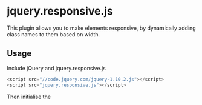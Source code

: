 # jquery.responsive.js

This plugin allows you to make elements responsive, by dynamically adding class names to them based on width.

## Usage

Include jQuery and jquery.responsive.js

```javascript
<script src="//code.jquery.com/jquery-1.10.2.js"></script>
<script src="jquery.responsive.js"></script>
```

Then initialise the 